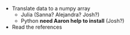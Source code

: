 - Translate data to a numpy array
  - Julia (Sanna? Alejandra? Josh?)
  - Python **need Aaron help to install**  (Josh?)
- Read the references
 
